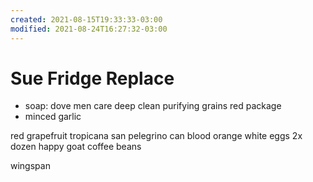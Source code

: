```yaml
---
created: 2021-08-15T19:33:33-03:00
modified: 2021-08-24T16:27:32-03:00
---
```


# Sue Fridge Replace

- soap: dove men care deep clean purifying grains red package 
- minced garlic


red grapefruit tropicana 
san pelegrino can blood orange 
white eggs 2x dozen
happy goat coffee beans

wingspan
